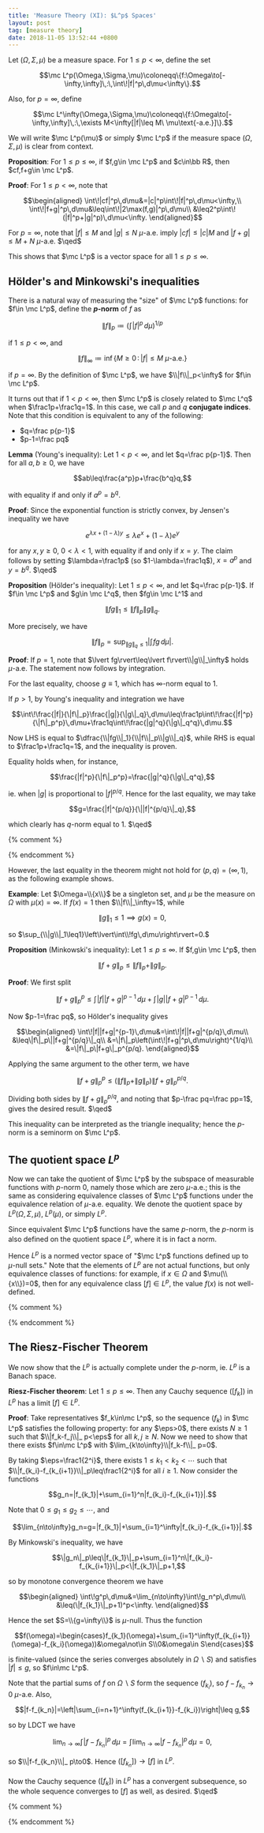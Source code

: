 ```yaml
---
title: 'Measure Theory (XI): $L^p$ Spaces'
layout: post
tag: [measure theory]
date: 2018-11-05 13:52:44 +0800
---
```


Let $(\Omega,\Sigma,\mu)$ be a measure space. For $1\leq p<\infty$, define the set

$$\mc L^p(\Omega,\Sigma,\mu)\coloneqq\{f:\Omega\to[-\infty,\infty]\,:\,\int\!|f|^p\,d\mu<\infty\}.$$

Also, for $p=\infty$, define

$$\mc L^\infty(\Omega,\Sigma,\mu)\coloneqq\{f:\Omega\to[-\infty,\infty]\,:\,\exists M<\infty[|f|\leq M\ \mu\text{-a.e.}]\}.$$

<!--more-->

We will write $\mc L^p(\mu)$ or simply $\mc L^p$ if the measure space $(\Omega,\Sigma,\mu)$ is clear from context.

__Proposition__: For $1\leq p\leq\infty$, if $f,g\in \mc L^p$ and $c\in\bb R$, then $cf,f+g\in \mc L^p$.

__Proof__: For $1\leq p<\infty$, note that

$$\begin{aligned}
\int\!|cf|^p\,d\mu&=|c|^p\int\!|f|^p\,d\mu<\infty,\\
\int\!|f+g|^p\,d\mu&\leq\int\!|2\max(f,g)|^p\,d\mu\\
&\leq2^p\int\!(|f|^p+|g|^p)\,d\mu<\infty.
\end{aligned}$$

For $p=\infty$, note that $\lvert f\rvert\leq M$ and $\lvert g\rvert\leq N$ $\mu$-a.e. imply $\lvert cf\rvert\leq\lvert c\rvert M$ and $\lvert f+g\rvert\leq M+N$ $\mu$-a.e. $\qed$

This shows that $\mc L^p$ is a vector space for all $1\leq p\leq\infty$.

## Hölder's and Minkowski's inequalities

There is a natural way of measuring the "size" of $\mc L^p$ functions: for $f\in \mc L^p$, define the __$p$-norm__ of $f$ as

$$\|f\|_p\coloneqq\left(\int\!|f|^p\,d\mu\right)^{1/p}$$

if $1\leq p<\infty$, and

$$\|f\|_\infty\coloneqq\inf\{M\geq0\,:\,|f|\leq M\ \mu\text{-a.e.}\}$$

if $p=\infty$. By the definition of $\mc L^p$, we have $\\|f\\|_p<\infty$ for $f\in \mc L^p$.

It turns out that if $1< p<\infty$, then $\mc L^p$ is closely related to $\mc L^q$ when $\frac1p+\frac1q=1$. In this case, we call $p$ and $q$ __conjugate indices__. Note that this condition is equivalent to any of the following:
- $q=\frac p{p-1}$
- $p-1=\frac pq$

__Lemma__ (Young's inequality): Let $1< p<\infty$, and let $q=\frac p{p-1}$. Then for all $a,b\geq0$, we have

$$ab\leq\frac{a^p}p+\frac{b^q}q,$$

with equality if and only if $a^p=b^q$.

__Proof__: Since the exponential function is strictly convex, by Jensen's inequality we have

$$e^{\lambda x+(1-\lambda)y}\leq\lambda e^x+(1-\lambda)e^y$$

for any $x,y\geq0$, $0<\lambda<1$, with equality if and only if $x=y$. The claim follows by setting $\lambda=\frac1p$ (so $1-\lambda=\frac1q$), $x=a^p$ and $y=b^q$. $\qed$

__Proposition__ (Hölder's inequality): Let $1\leq p<\infty$, and let $q=\frac p{p-1}$. If $f\in \mc L^p$ and $g\in \mc L^q$, then $fg\in \mc L^1$ and

$$\|fg\|_1\leq\|f\|_p\|g\|_q.$$

More precisely, we have

$$\|f\|_p=\sup_{\|g\|_q\leq1}\left|\int\!fg\,d\mu\right|.$$

__Proof__: If $p=1$, note that $\lvert fg\rvert\leq\lvert f\rvert\\|g\\|_\infty$ holds $\mu$-a.e. The statement now follows by integration.

For the last equality, choose $g\equiv1$, which has $\infty$-norm equal to $1$.

If $p>1$, by Young's inequality and integration we have

$$\int\!\frac{|f|}{\|f\|_p}\frac{|g|}{\|g\|_q}\,d\mu\leq\frac1p\int\!\frac{|f|^p}{\|f\|_p^p}\,d\mu+\frac1q\int\!\frac{|g|^q}{\|g\|_q^q}\,d\mu.$$

Now LHS is equal to $\dfrac{\\|fg\\|_1}{\\|f\\|_p\\|g\\|_q}$, while RHS is equal to $\frac1p+\frac1q=1$, and the inequality is proven.

Equality holds when, for instance,

$$\frac{|f|^p}{\|f\|_p^p}=\frac{|g|^q}{\|g\|_q^q},$$

ie. when $\lvert g\rvert$ is proportional to $\lvert f\rvert^{p/q}$. Hence for the last equality, we may take

$$g=\frac{|f|^{p/q}}{\||f|^{p/q}\|_q},$$

which clearly has $q$-norm equal to $1$. $\qed$

{% comment %}
<!-- Note that Hölder's inequality also holds for $(p,q)=(1,\infty)$ or $(\infty,1)$:

__Proposition__: If $f\in L^1$ and $g\in L^\infty$, then $fg\in L^1$ and

$$\|fg\|_1\leq\|f\|_1\|g\|_\infty.$$

Moreover, we have

$$\|f\|_1=\sup_{\|g\|_\infty\leq1}\left|\int\!fg\,d\mu\right|.$$

__Proof__: Note that $\lvert fg\rvert\leq\lvert f\rvert\\|g\\|_\infty$ holds $\mu$-a.e. The statement now follows by integration.

For the last equality, choose $g\equiv1$, which has $\infty$-norm equal to $1$. $\qed$ -->
{% endcomment %}

However, the last equality in the theorem might not hold for $(p,q)=(\infty,1)$, as the following example shows.

__Example__: Let $\Omega=\\{x\\}$ be a singleton set, and $\mu$ be the measure on $\Omega$ with $\mu(x)=\infty$. If $f(x)=1$ then $\\|f\\|_\infty=1$, while

$$\|g\|_1\leq1\implies g(x)=0,$$

so $\sup_{\\|g\\|_1\leq1}\left\lvert\int\\!fg\,d\mu\right\rvert=0.$

__Proposition__ (Minkowski's inequality): Let $1\leq p\leq\infty$. If $f,g\in \mc L^p$, then

$$\|f+g\|_p\leq\|f\|_p+\|g\|_p.$$

__Proof__: We first split

$$\|f+g\|_p^p\leq\int\!|f||f+g|^{p-1}\,d\mu+\int\!|g||f+g|^{p-1}\,d\mu.$$

Now $p-1=\frac pq$, so Hölder's inequality gives

$$\begin{aligned}
\int\!|f||f+g|^{p-1}\,d\mu&=\int\!|f||f+g|^{p/q}\,d\mu\\
&\leq\|f\|_p\||f+g|^{p/q}\|_q\\
&=\|f\|_p\left(\int\!|f+g|^p\,d\mu\right)^{1/q}\\
&=\|f\|_p\|f+g\|_p^{p/q}.
\end{aligned}$$

Applying the same argument to the other term, we have

$$\|f+g\|_p^p\leq(\|f\|_p+\|g\|_p)\|f+g\|_p^{p/q}.$$

Dividing both sides by $\|f+g\|_p^{p/q}$, and noting that $p-\frac pq=\frac pp=1$, gives the desired result. $\qed$

This inequality can be interpreted as the triangle inequality; hence the $p$-norm is a seminorm on $\mc L^p$.

## The quotient space $L^p$

Now we can take the quotient of $\mc L^p$ by the subspace of measurable functions with $p$-norm $0$, namely those which are zero $\mu$-a.e.; this is the same as considering equivalence classes of $\mc L^p$ functions under the equivalence relation of $\mu$-a.e. equality. We denote the quotient space by $L^p(\Omega,\Sigma,\mu)$, $L^p(\mu)$, or simply $L^p$.

Since equivalent $\mc L^p$ functions have the same $p$-norm, the $p$-norm is also defined on the quotient space $L^p$, where it is in fact a norm.

Hence $L^p$ is a normed vector space of "$\mc L^p$ functions defined up to $\mu$-null sets." Note that the elements of $L^p$ are not actual functions, but only equivalence classes of functions: for example, if $x\in\Omega$ and $\mu(\\{x\\})=0$, then for any equivalence class $[f]\in L^p$, the value $f(x)$ is not well-defined.

{% comment %}
<!-- A word on notation: in most sources, the space $L^p$ in fact denotes the _quotient space_, whereas in this set of notes $L^p$ denotes the original function space. However, it is easy to verify that all our results hold even if the hypotheses are weakened to hold only $\mu$-a.e., so all our results here pass over to the quotient space. -->
{% endcomment %}

## The Riesz-Fischer Theorem

We now show that the $L^p$ is actually complete under the $p$-norm, ie. $L^p$ is a Banach space.

__Riesz-Fischer theorem__: Let $1\leq p\leq\infty$. Then any Cauchy sequence $([f_k])$ in $L^p$ has a limit $[f]\in L^p$.

__Proof__: Take representatives $f_k\in\mc L^p$, so the sequence $(f_k)$ in $\mc L^p$ satisfies the following property: for any $\eps>0$, there exists $N\geq1$ such that $\\|f_k-f_j\\|_ p<\eps$ for all $k,j\geq N$. Now we need to show that there exists $f\in\mc L^p$ with $\lim_{k\to\infty}\\|f_k-f\\|_ p=0$.

By taking $\eps=\frac1{2^i}$, there exists $1\leq k_1< k_2<\cdots$ such that $\\|f_{k_i}-f_{k_{i+1}}\\|_p\leq\frac1{2^i}$ for all $i\geq1$. Now consider the functions

$$g_n=|f_{k_1}|+\sum_{i=1}^n|f_{k_i}-f_{k_{i+1}}|.$$

Note that $0\leq g_1\leq g_2\leq\cdots$, and

$$\lim_{n\to\infty}g_n=g=|f_{k_1}|+\sum_{i=1}^\infty|f_{k_i}-f_{k_{i+1}}|.$$

By Minkowski's inequality, we have

$$\|g_n\|_p\leq\|f_{k_1}\|_p+\sum_{i=1}^n\|f_{k_i}-f_{k_{i+1}}\|_p<\|f_{k_1}\|_p+1,$$

so by monotone convergence theorem we have

$$\begin{aligned}
\int\!g^p\,d\mu&=\lim_{n\to\infty}\int\!g_n^p\,d\mu\\
&\leq(\|f_{k_1}\|_p+1)^p<\infty.
\end{aligned}$$

Hence the set $S=\\{g=\infty\\}$ is $\mu$-null. Thus the function

$$f(\omega)=\begin{cases}f_{k_1}(\omega)+\sum_{i=1}^\infty(f_{k_{i+1}}(\omega)-f_{k_i}(\omega))&\omega\not\in S\\0&\omega\in S\end{cases}$$

is finite-valued (since the series converges absolutely in $\Omega\backslash S$) and satisfies $\lvert f\rvert\leq g$, so $f\in\mc L^p$.

Note that the partial sums of $f$ on $\Omega\backslash S$ form the sequence $(f_{k_i})$, so $f-f_{k_n}\to0$ $\mu$-a.e. Also,

$$|f-f_{k_n}|=\left|\sum_{i=n+1}^\infty(f_{k_{i+1}}-f_{k_i})\right|\leq g,$$

so by LDCT we have

$$\lim_{n\to\infty}\int\!|f-f_{k_n}|^p\,d\mu=\int\!\lim_{n\to\infty}|f-f_{k_n}|^p\,d\mu=0,$$

so $\\|f-f_{k_n}\\|_ p\to0$. Hence $([f_{k_n}])\to[f]$ in $L^p$.

Now the Cauchy sequence $([f_k])$ in $L^p$ has a convergent subsequence, so the whole sequence converges to $[f]$ as well, as desired. $\qed$


{% comment %}
<!-- We call a sequence $(f_k)$ in $\mc L^p$ __$p$-Cauchy__ if the sequence of equivalence classes $([f_k])$ is Cauchy in $L^p$. This is 

Since the $p$-norm on $L^p$ is induced from $\mc L^p$, the theorem is equivalent to the following statement in $\mc L^p$:

Let $(f_k)$ be a sequence in $\mc L^p$ such that for any $\eps>0$, there exists $N\geq1$ such that $\\|f_k-f_j\\|_p<\eps$ for all $k,j\geq N$. Then 

> Of course, the $p$-Cauchy sequences correspond to actual Cauchy sequences in the quotient space,  -->
{% endcomment %}